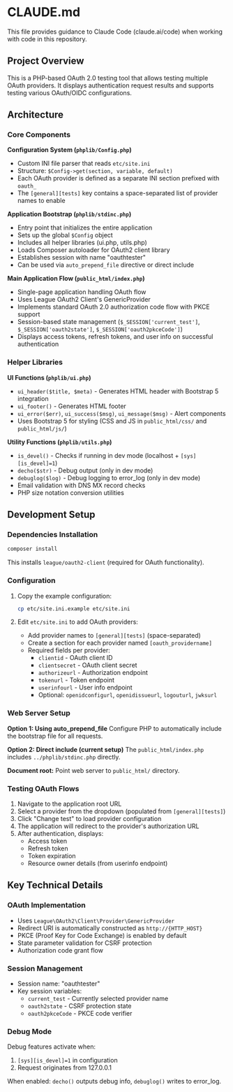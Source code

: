 # CLAUDE.md

This file provides guidance to Claude Code (claude.ai/code) when working with code in this repository.

## Project Overview

This is a PHP-based OAuth 2.0 testing tool that allows testing multiple OAuth providers. It displays authentication request results and supports testing various OAuth/OIDC configurations.

## Architecture

### Core Components

**Configuration System (`phplib/Config.php`)**
- Custom INI file parser that reads `etc/site.ini`
- Structure: `$Config->get(section, variable, default)`
- Each OAuth provider is defined as a separate INI section prefixed with `oauth_`
- The `[general][tests]` key contains a space-separated list of provider names to enable

**Application Bootstrap (`phplib/stdinc.php`)**
- Entry point that initializes the entire application
- Sets up the global `$Config` object
- Includes all helper libraries (ui.php, utils.php)
- Loads Composer autoloader for OAuth2 client library
- Establishes session with name "oauthtester"
- Can be used via `auto_prepend_file` directive or direct include

**Main Application Flow (`public_html/index.php`)**
- Single-page application handling OAuth flow
- Uses League OAuth2 Client's GenericProvider
- Implements standard OAuth 2.0 authorization code flow with PKCE support
- Session-based state management (`$_SESSION['current_test']`, `$_SESSION['oauth2state']`, `$_SESSION['oauth2pkceCode']`)
- Displays access tokens, refresh tokens, and user info on successful authentication

### Helper Libraries

**UI Functions (`phplib/ui.php`)**
- `ui_header($title, $meta)` - Generates HTML header with Bootstrap 5 integration
- `ui_footer()` - Generates HTML footer
- `ui_error($err)`, `ui_success($msg)`, `ui_message($msg)` - Alert components
- Uses Bootstrap 5 for styling (CSS and JS in `public_html/css/` and `public_html/js/`)

**Utility Functions (`phplib/utils.php`)**
- `is_devel()` - Checks if running in dev mode (localhost + `[sys][is_devel]=1`)
- `decho($str)` - Debug output (only in dev mode)
- `debuglog($log)` - Debug logging to error_log (only in dev mode)
- Email validation with DNS MX record checks
- PHP size notation conversion utilities

## Development Setup

### Dependencies Installation

```bash
composer install
```

This installs `league/oauth2-client` (required for OAuth functionality).

### Configuration

1. Copy the example configuration:
   ```bash
   cp etc/site.ini.example etc/site.ini
   ```

2. Edit `etc/site.ini` to add OAuth providers:
   - Add provider names to `[general][tests]` (space-separated)
   - Create a section for each provider named `[oauth_providername]`
   - Required fields per provider:
     - `clientid` - OAuth client ID
     - `clientsecret` - OAuth client secret
     - `authorizeurl` - Authorization endpoint
     - `tokenurl` - Token endpoint
     - `userinfourl` - User info endpoint
     - Optional: `openidconfigurl`, `openidissueurl`, `logouturl`, `jwksurl`

### Web Server Setup

**Option 1: Using auto_prepend_file**
Configure PHP to automatically include the bootstrap file for all requests.

**Option 2: Direct include (current setup)**
The `public_html/index.php` includes `../phplib/stdinc.php` directly.

**Document root:** Point web server to `public_html/` directory.

### Testing OAuth Flows

1. Navigate to the application root URL
2. Select a provider from the dropdown (populated from `[general][tests]`)
3. Click "Change test" to load provider configuration
4. The application will redirect to the provider's authorization URL
5. After authentication, displays:
   - Access token
   - Refresh token
   - Token expiration
   - Resource owner details (from userinfo endpoint)

## Key Technical Details

### OAuth Implementation
- Uses `League\OAuth2\Client\Provider\GenericProvider`
- Redirect URI is automatically constructed as `http://{HTTP_HOST}`
- PKCE (Proof Key for Code Exchange) is enabled by default
- State parameter validation for CSRF protection
- Authorization code grant flow

### Session Management
- Session name: "oauthtester"
- Key session variables:
  - `current_test` - Currently selected provider name
  - `oauth2state` - CSRF protection state
  - `oauth2pkceCode` - PKCE code verifier

### Debug Mode
Debug features activate when:
1. `[sys][is_devel]=1` in configuration
2. Request originates from 127.0.0.1

When enabled: `decho()` outputs debug info, `debuglog()` writes to error_log.

